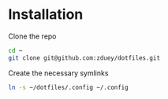 # Installation

Clone the repo

```bash
cd ~
git clone git@github.com:zduey/dotfiles.git
```

Create the necessary symlinks

```bash
ln -s ~/dotfiles/.config ~/.config
```

